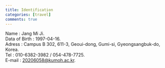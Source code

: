 ```yaml
---
title: Identification
categories: [travel]
comments: true
---
```


Name : Jang Mi Ji.<br>
Data of Birth : 1997-04-16.<br>
Adress : Campus B 302, 611-3, Geoui-dong, Gumi-si, Gyeongsangbuk-do, Korea.<br>
Tel : 010-6382-3982 / 054-478-7725.<br>
E-mail : 20206058@kumoh.ac.kr.<br>
